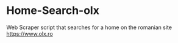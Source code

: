 # Home-Search-olx
 Web Scraper script that searches for a home on the romanian site https://www.olx.ro
